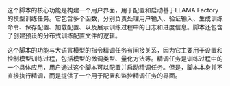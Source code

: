 这个脚本的核心功能是构建一个用户界面，用于配置和启动基于LLAMA Factory的模型训练任务。它包含多个函数，分别负责处理用户输入、验证输入、生成训练命令、保存配置、加载配置、以及展示训练过程中的日志和进度信息。脚本还包含了创建预设的分布式训练配置文件的逻辑。

这个脚本的功能与大语言模型的指令精调任务有间接关系，因为它主要用于设置和控制模型训练过程，包括模型的微调类型、量化方法等。精调任务是训练过程中的一个具体应用，用户通过这个脚本可以配置并启动精调任务。但是，脚本本身并不直接执行精调，而是提供了一个用于配置和监控精调任务的界面。
